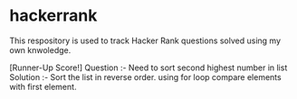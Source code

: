 # hackerrank
This respository is used to track Hacker Rank questions solved using my own knwoledge.



[Runner-Up Score!] 
    Question :- Need to sort second highest number in list
    Solution :- Sort the list in reverse order. using for loop compare elements with first element.

